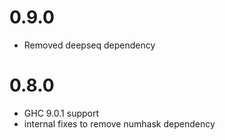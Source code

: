 0.9.0
===
* Removed deepseq dependency


0.8.0
===
* GHC 9.0.1 support
* internal fixes to remove numhask dependency
